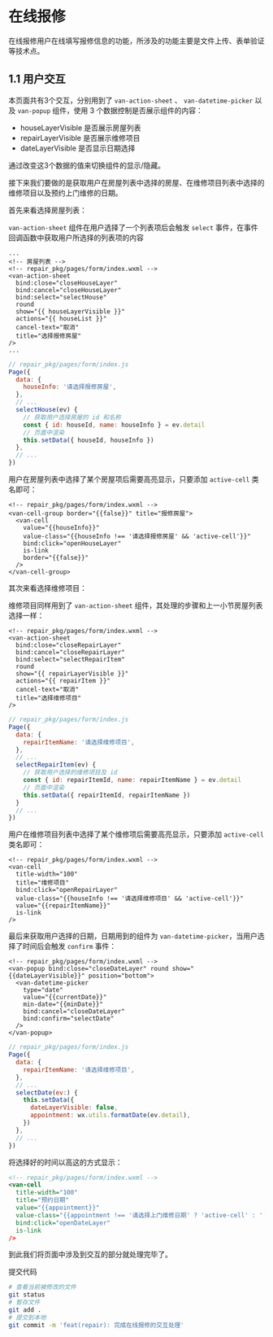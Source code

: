 # 在线报修

在线报修用户在线填写报修信息的功能，所涉及的功能主要是文件上传、表单验证等技术点。

## 1.1 用户交互

本页面共有3个交互，分别用到了 `van-action-sheet` 、 `van-datetime-picker` 以及 `van-popup` 组件，使用 3 个数据控制是否展示组件的内容：

- houseLayerVisible 是否展示房屋列表
- repairLayerVisible 是否展示维修项目
- dateLayerVisible 是否显示日期选择

通过改变这3个数据的值来切换组件的显示/隐藏。

接下来我们要做的是获取用户在房屋列表中选择的房屋、在维修项目列表中选择的维修项目以及预约上门维修的日期。

首先来看选择房屋列表：

`van-action-sheet` 组件在用户选择了一个列表项后会触发 `select` 事件，在事件回调函数中获取用户所选择的列表项的内容

```xml{7}
...
<!-- 房屋列表 -->
<!-- repair_pkg/pages/form/index.wxml -->
<van-action-sheet
  bind:close="closeHouseLayer"
  bind:cancel="closeHouseLayer"
  bind:select="selectHouse"
  round
  show="{{ houseLayerVisible }}"
  actions="{{ houseList }}"
  cancel-text="取消"
  title="选择报修房屋"
/>
...
```

```javascript
// repair_pkg/pages/form/index.js
Page({
  data: {
    houseInfo: '请选择报修房屋',
  },
  // ...
  selectHouse(ev) {
    // 获取用户选择房屋的 id 和名称
    const { id: houseId, name: houseInfo } = ev.detail
    // 页面中渲染
    this.setData({ houseId, houseInfo })
  },
  // ...
})
```
用户在房屋列表中选择了某个房屋项后需要高亮显示，只要添加 `active-cell` 类名即可：

```xml{4-5}
<!-- repair_pkg/pages/form/index.wxml -->
<van-cell-group border="{{false}}" title="报修房屋">
  <van-cell
    value="{{houseInfo}}"
    value-class="{{houseInfo !== '请选择报修房屋' && 'active-cell'}}"
    bind:click="openHouseLayer"
    is-link
    border="{{false}}"
  />
</van-cell-group>
```

其次来看选择维修项目：

维修项目同样用到了 `van-action-sheet` 组件，其处理的步骤和上一小节房屋列表选择一样：

```xml{5}
<!-- repair_pkg/pages/form/index.wxml -->
<van-action-sheet
  bind:close="closeRepairLayer"
  bind:cancel="closeRepairLayer"
  bind:select="selectRepairItem"
  round
  show="{{ repairLayerVisible }}"
  actions="{{ repairItem }}"
  cancel-text="取消"
  title="选择维修项目"
/>
```
```javascript
// repair_pkg/pages/form/index.js
Page({
  data: {
    repairItemName: '请选择维修项目',
  },
  // ...
  selectRepairItem(ev) {
    // 获取用户选择的维修项目及 id
    const { id: repairItemId, name: repairItemName } = ev.detail
    // 页面中渲染
    this.setData({ repairItemId, repairItemName })
  }
  // ...
})
```

用户在维修项目列表中选择了某个维修项后需要高亮显示，只要添加 `active-cell` 类名即可：

```xml{5,6}
<!-- repair_pkg/pages/form/index.wxml -->
<van-cell
  title-width="100"
  title="维修项目"
  bind:click="openRepairLayer"
  value-class="{{houseInfo !== '请选择维修项目' && 'active-cell'}}"
  value="{{repairItemName}}"
  is-link
/>
```

最后来获取用户选择的日期，日期用到的组件为 `van-datetime-picker`，当用户选择了时间后会触发 `confirm` 事件：

```xml{7-8}
<!-- repair_pkg/pages/form/index.wxml -->
<van-popup bind:close="closeDateLayer" round show="{{dateLayerVisible}}" position="bottom">
  <van-datetime-picker
    type="date"
    value="{{currentDate}}"
    min-date="{{minDate}}"
    bind:cancel="closeDateLayer"
    bind:confirm="selectDate"
  />
</van-popup>
```

```javascript
// repair_pkg/pages/form/index.js
Page({
  data: {
    repairItemName: '请选择维修项目',
  },
  // ...
  selectDate(ev:) {
    this.setData({
      dateLayerVisible: false,
      appointment: wx.utils.formatDate(ev.detail),
    })
  },
  // ...
})
```

将选择好的时间以高这的方式显示：

```xml
<!-- repair_pkg/pages/form/index.wxml -->
<van-cell
  title-width="100"
  title="预约日期"
  value="{{appointment}}"
  value-class="{{appointment !== '请选择上门维修日期' ? 'active-cell' : ''}}"
  bind:click="openDateLayer"
  is-link
/>
```

到此我们将页面中涉及到交互的部分就处理完毕了。

提交代码

```bash
# 查看当前被修改的文件
git status
# 暂存文件
git add .
# 提交到本地
git commit -m 'feat(repair): 完成在线报修的交互处理'
```